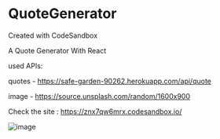 # QuoteGenerator
Created with CodeSandbox

A Quote Generator With React

used APIs:

quotes - https://safe-garden-90262.herokuapp.com/api/quote

image - https://source.unsplash.com/random/1600x900

Check the site :
https://znx7qw6mrx.codesandbox.io/


![image](https://user-images.githubusercontent.com/40786714/47259074-46611b80-d4ad-11e8-94f0-6b1cf5451cbf.png)

